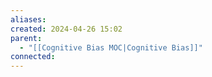 ```yaml
---
aliases: 
created: 2024-04-26 15:02
parent:
  - "[[Cognitive Bias MOC|Cognitive Bias]]"
connected:
---
```

